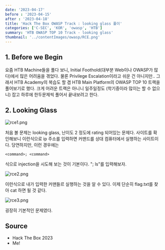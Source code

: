 ```yaml
---
date: '2023-04-17'
before : '2023-04-15'
after : '2023-04-18'
title: 'Hack The Box OWASP Track : looking glass 풀이'
categories: ['C-SEC', 'KOR', 'owasp', 'HTB']
summary: 'HTB OWASP TOP 10 Track - looking glass'
thumbnail: '../contentImages/owasp/RCE.png'
---
```


## 1. Before we Begin

요즘 HTB Machine들을 풀다 보니, Initial Foothold(대부분 Web이나 OWASP가 많다)에서 많은 어려움을 겪었다. 물론 Privilege Escalation이라고 쉬운 건 아니지만.. 그래서 HTB Academy의 복습도 할 겸 HTB Main Platform의 OWASP TOP 10 트랙을 풀어보기로 했다. 크게 어려운 트랙은 아니니 일주일정도 (학기중이라 많이는 할 수 없으니) 잡고 하루에 한두문제씩 풀어서 끝내보려고 한다.

## 2. Looking Glass

![rce1.png](../contentImages/owasp/rce1.png)

처음 볼 문제는 looking glass, 난이도 2 정도에 rating 되어있는 문제다. 사이트를 확인해보니 이런식으로 ip 주소를 입력하면 커맨드를 상대 컴퓨터에서 실행하는 사이트이다. 당연하지만, 이런 경우에는 
```
<command>; <command>
```
식으로 injection을 시도해 보는 것이 기본이다. "; ls"를 입력해보자.

![rce2.png](../contentImages/owasp/rce2.png)

이런식으로 내가 입력한 커맨들르 실행하는 것을 알 수 있다. 이제 단순히 flag.txt를 찾아 cat 하면 될 것 같다.

![rce3.png](../contentImages/owasp/rce3.png)

굉장히 기본적인 문제였다.

## Source

- Hack The Box 2023
- Me!

